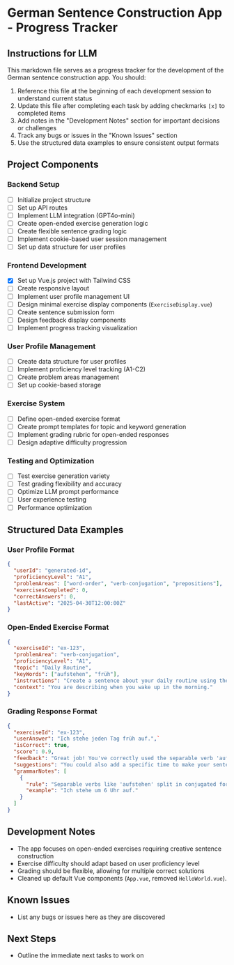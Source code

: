 # German Sentence Construction App - Progress Tracker

## Instructions for LLM
This markdown file serves as a progress tracker for the development of the German sentence construction app. You should:

1. Reference this file at the beginning of each development session to understand current status
2. Update this file after completing each task by adding checkmarks `[x]` to completed items
3. Add notes in the "Development Notes" section for important decisions or challenges
4. Track any bugs or issues in the "Known Issues" section
5. Use the structured data examples to ensure consistent output formats

## Project Components

### Backend Setup
- [ ] Initialize project structure
- [ ] Set up API routes
- [ ] Implement LLM integration (GPT4o-mini)
- [ ] Create open-ended exercise generation logic
- [ ] Create flexible sentence grading logic
- [ ] Implement cookie-based user session management
- [ ] Set up data structure for user profiles

### Frontend Development
- [x] Set up Vue.js project with Tailwind CSS
- [ ] Create responsive layout
- [ ] Implement user profile management UI
- [ ] Design minimal exercise display components (`ExerciseDisplay.vue`)
- [ ] Create sentence submission form
- [ ] Design feedback display components
- [ ] Implement progress tracking visualization

### User Profile Management
- [ ] Create data structure for user profiles
- [ ] Implement proficiency level tracking (A1-C2)
- [ ] Create problem areas management
- [ ] Set up cookie-based storage

### Exercise System
- [ ] Define open-ended exercise format
- [ ] Create prompt templates for topic and keyword generation
- [ ] Implement grading rubric for open-ended responses
- [ ] Design adaptive difficulty progression

### Testing and Optimization
- [ ] Test exercise generation variety
- [ ] Test grading flexibility and accuracy
- [ ] Optimize LLM prompt performance
- [ ] User experience testing
- [ ] Performance optimization

## Structured Data Examples

### User Profile Format
```json
{
  "userId": "generated-id",
  "proficiencyLevel": "A1",
  "problemAreas": ["word-order", "verb-conjugation", "prepositions"],
  "exercisesCompleted": 0,
  "correctAnswers": 0,
  "lastActive": "2025-04-30T12:00:00Z"
}
```

### Open-Ended Exercise Format
```json
{
  "exerciseId": "ex-123",
  "problemArea": "verb-conjugation",
  "proficiencyLevel": "A1",
  "topic": "Daily Routine",
  "keyWords": ["aufstehen", "früh"],
  "instructions": "Create a sentence about your daily routine using the provided words.",
  "context": "You are describing when you wake up in the morning."
}
```

### Grading Response Format
```json
{
  "exerciseId": "ex-123",
  "userAnswer": "Ich stehe jeden Tag früh auf.",`
  "isCorrect": true,
  "score": 0.9,
  "feedback": "Great job! You've correctly used the separable verb 'aufstehen' and placed 'früh' appropriately.",
  "suggestions": "You could also add a specific time to make your sentence more detailed.",
  "grammarNotes": [
    {
      "rule": "Separable verbs like 'aufstehen' split in conjugated forms with the prefix at the end of the sentence.",
      "example": "Ich stehe um 6 Uhr auf."
    }
  ]
}
```

## Development Notes
- The app focuses on open-ended exercises requiring creative sentence construction
- Exercise difficulty should adapt based on user proficiency level
- Grading should be flexible, allowing for multiple correct solutions
- Cleaned up default Vue components (`App.vue`, removed `HelloWorld.vue`).

## Known Issues
- List any bugs or issues here as they are discovered

## Next Steps
- Outline the immediate next tasks to work on
